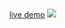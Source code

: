 [live demo](http://blog.ihfazh.com/statics/hangman/hangman.html)
![](https://scontent.fsub1-1.fna.fbcdn.net/v/t1.0-9/19429958_1948511228724508_7523818690583492302_n.jpg?oh=414aed1a6d16fb67b384a645d93414ac&oe=59E2E827)
